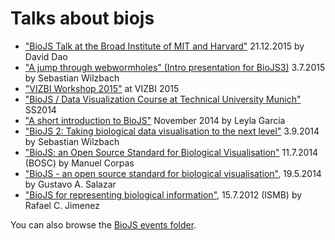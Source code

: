 Talks about biojs
=====
* ["BioJS Talk at the Broad Institute of MIT and Harvard"](http://slides.com/daviddao/biojs-broad#/) 21.12.2015 by David Dao
* ["A jump through webwormholes" (Intro presentation for BioJS3)](https://github.com/biojs/talks/raw/gh-pages/BioJS2_shortIntroduction.pdf) 3.7.2015 by Sebastian Wilzbach
* ["VIZBI Workshop 2015"](http://vizbi.biojs.net/program/) at VIZBI 2015
* ["BioJS / Data Visualization Course at Technical University Munich"](https://github.com/pp2-ex) SS2014
* ["A short introduction to BioJS"](https://github.com/biojs/talks/raw/gh-pages/BioJS2_shortIntroduction.pdf) November 2014 by Leyla Garcia
* ["BioJS 2: Taking biological data visualisation to the next level"](https://docs.google.com/presentation/d/17Q4olwMEd0hFKa0MA01Dx9RHEWbNiI1hJ0Ng2v_1D30/edit?usp=sharing) 3.9.2014 by Sebastian Wilzbach
* ["BioJS: an Open Source Standard for Biological Visualisation"](https://www.youtube.com/watch?v=aHtXNW-I2U0) 11.7.2014 (BOSC) by Manuel Corpas
* ["BioJS - an open source standard for biological visualisation"](http://talks.biojs.net/talk_4ndr01d3/biojs_talk.html#landing-slide), 19.5.2014 by Gustavo A. Salazar 
* ["BioJS for representing biological information"](https://drive.google.com/file/d/0BwdiZp7qSaBhTkE3X0VVMFBXcDA/edit?usp=sharing), 15.7.2012 (ISMB) by Rafael C. Jimenez

You can also browse the [BioJS events folder](https://drive.google.com/#folders/0BwdiZp7qSaBhZVFoU3dPNFdkLXc).
